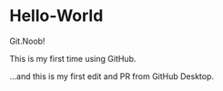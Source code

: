 # Hello-World
Git.Noob!

This is my first time using GitHub.

...and this is my first edit and PR from GitHub Desktop.